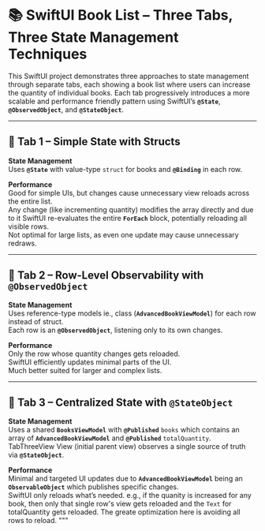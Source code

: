 # 📚 SwiftUI Book List – Three Tabs, Three State Management Techniques

This SwiftUI project demonstrates three approaches to state management through separate tabs, each showing a book list where users can increase the quantity of individual books. Each tab progressively introduces a more scalable and performance friendly pattern using SwiftUI’s **`@State`**, **`@ObservedObject`**, and **`@StateObject`**.

---

## 🔹 Tab 1 – Simple State with Structs

**State Management**  
Uses **`@State`** with value-type `struct` for books and **`@Binding`** in each row.

**Performance**  
Good for simple UIs, but changes cause unnecessary view reloads across the entire list.  
Any change (like incrementing quantity) modifies the array directly and due to it SwiftUI re-evaluates the entire **`ForEach`** block, potentially reloading all visible rows.  
Not optimal for large lists, as even one update may cause unnecessary redraws.

---

## 🔹 Tab 2 – Row-Level Observability with `@ObservedObject`

**State Management**  
Uses reference-type models ie., class (**`AdvancedBookViewModel`**) for each row instead of struct.  
Each row is an **`@ObservedObject`**, listening only to its own changes.

**Performance**  
Only the row whose quantity changes gets reloaded.  
SwiftUI efficiently updates minimal parts of the UI.  
Much better suited for larger and complex lists.

---

## 🔹 Tab 3 – Centralized State with `@StateObject`

**State Management**  
Uses a shared **`BooksViewModel`** with **`@Published`** `books` which contains an array of **`AdvancedBookViewModel`** and **`@Published`** `totalQuantity`.  
TabThreeView View (initial parent view) observes a single source of truth via **`@StateObject`**.

**Performance**  
Minimal and targeted UI updates due to **`AdvancedBookViewModel`** being an **`ObservableObject`** which publishes specific changes.  
SwiftUI only reloads what’s needed. e.g., if the quanity is increased for any book, then only that single row's view gets reloaded and the `Text` for totalQuantity gets reloaded. The greate optimization here is avoiding all rows to reload.
"""

